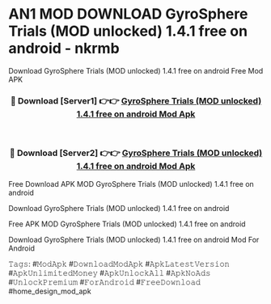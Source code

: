 # AN1 MOD DOWNLOAD GyroSphere Trials (MOD unlocked) 1.4.1 free on android - nkrmb
Download GyroSphere Trials (MOD unlocked) 1.4.1 free on android Free Mod APK

<div align="center">
<h3>🔴 Download [Server1] 👉👉 <a href="https://apk-comot.site?title=GyroSphere_Trials_(MOD_unlocked)_1.4.1_free_on_android">GyroSphere Trials (MOD unlocked) 1.4.1 free on android Mod Apk</a></h3><br>

<h3>🔴 Download [Server2] 👉👉 <a href="https://apk-comot.site?title=GyroSphere_Trials_(MOD_unlocked)_1.4.1_free_on_android">GyroSphere Trials (MOD unlocked) 1.4.1 free on android Mod Apk</a></h3>
</div>


Free Download APK MOD GyroSphere Trials (MOD unlocked) 1.4.1 free on android

Download GyroSphere Trials (MOD unlocked) 1.4.1 free on android 

Free APK MOD GyroSphere Trials (MOD unlocked) 1.4.1 free on android 

Download GyroSphere Trials (MOD unlocked) 1.4.1 free on android Mod For Android

𝚃𝚊𝚐𝚜: #𝙼𝚘𝚍𝙰𝚙𝚔 #𝙳𝚘𝚠𝚗𝚕𝚘𝚊𝚍𝙼𝚘𝚍𝙰𝚙𝚔 #𝙰𝚙𝚔𝙻𝚊𝚝𝚎𝚜𝚝𝚅𝚎𝚛𝚜𝚒𝚘𝚗 #𝙰𝚙𝚔𝚄𝚗𝚕𝚒𝚖𝚒𝚝𝚎𝚍𝙼𝚘𝚗𝚎𝚢 #𝙰𝚙𝚔𝚄𝚗𝚕𝚘𝚌𝚔𝙰𝚕𝚕 #𝙰𝚙𝚔𝙽𝚘𝙰𝚍𝚜 #𝚄𝚗𝚕𝚘𝚌𝚔𝙿𝚛𝚎𝚖𝚒𝚞𝚖 #𝙵𝚘𝚛𝙰𝚗𝚍𝚛𝚘𝚒𝚍 #𝙵𝚛𝚎𝚎𝙳𝚘𝚠𝚗𝚕𝚘𝚊𝚍 #home_design_mod_apk